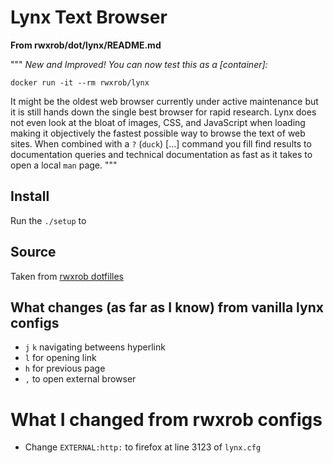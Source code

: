 # Lynx Text Browser


**From rwxrob/dot/lynx/README.md**

"""
*New and Improved! You can now test this as a [container]:*

```
docker run -it --rm rwxrob/lynx
```

It might be the oldest web browser currently under active maintenance
but it is still hands down the single best browser for rapid research.
Lynx does not even look at the bloat of images, CSS, and JavaScript when
loading making it objectively the fastest possible way to browse the
text of web sites. When combined with a `?` (`duck`) [...] 
command you fill find results to documentation queries and technical
documentation as fast as it takes to open a local `man` page.
"""

## Install

Run the `./setup` to

## Source
Taken from [rwxrob dotfilles](https://github.com/rwxrob/dot/blob/main/lynx/)

## What changes (as far as I know) from vanilla lynx configs
  - `j` `k` navigating betweens hyperlink
  - `l` for opening link
  - `h` for previous page
  - `,` to open external browser

# What I changed from rwxrob configs
  - Change `EXTERNAL:http:` to firefox at line 3123 of `lynx.cfg`
